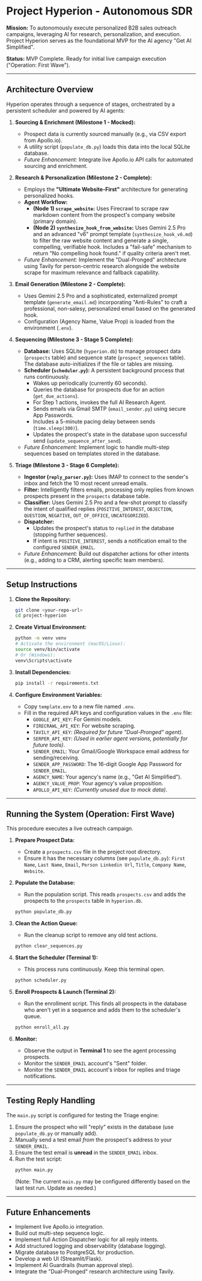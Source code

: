 # Project Hyperion - Autonomous SDR

**Mission:** To autonomously execute personalized B2B sales outreach campaigns, leveraging AI for research, personalization, and execution. Project Hyperion serves as the foundational MVP for the AI agency "Get AI Simplified".

**Status:** MVP Complete. Ready for initial live campaign execution ("Operation: First Wave").

---

## Architecture Overview

Hyperion operates through a sequence of stages, orchestrated by a persistent scheduler and powered by AI agents:

1.  **Sourcing & Enrichment (Milestone 1 - Mocked):**
    * Prospect data is currently sourced manually (e.g., via CSV export from Apollo.io).
    * A utility script (`populate_db.py`) loads this data into the local SQLite database.
    * *Future Enhancement:* Integrate live Apollo.io API calls for automated sourcing and enrichment.

2.  **Research & Personalization (Milestone 2 - Complete):**
    * Employs the **"Ultimate Website-First"** architecture for generating personalized hooks.
    * **Agent Workflow:**
        * **(Node 1) `scrape_website`:** Uses Firecrawl to scrape raw markdown content from the prospect's company website (primary domain).
        * **(Node 2) `synthesize_hook_from_website`:** Uses Gemini 2.5 Pro and an advanced "v6" prompt template (`synthesize_hook_v6.md`) to filter the raw website content and generate a single, compelling, verifiable hook. Includes a "fail-safe" mechanism to return "No compelling hook found." if quality criteria aren't met.
    * *Future Enhancement:* Implement the "Dual-Pronged" architecture using Tavily for person-centric research alongside the website scrape for maximum relevance and fallback capability.

3.  **Email Generation (Milestone 2 - Complete):**
    * Uses Gemini 2.5 Pro and a sophisticated, externalized prompt template (`generate_email.md`) incorporating "Anti-Rules" to craft a professional, non-salesy, personalized email based on the generated hook.
    * Configuration (Agency Name, Value Prop) is loaded from the environment (`.env`).

4.  **Sequencing (Milestone 3 - Stage 5 Complete):**
    * **Database:** Uses SQLite (`hyperion.db`) to manage prospect data (`prospects` table) and sequence state (`prospect_sequences` table). The database auto-initializes if the file or tables are missing.
    * **Scheduler (`scheduler.py`):** A persistent background process that runs continuously.
        * Wakes up periodically (currently 60 seconds).
        * Queries the database for prospects due for an action (`get_due_actions`).
        * For Step 1 actions, invokes the full AI Research Agent.
        * Sends emails via Gmail SMTP (`email_sender.py`) using secure App Passwords.
        * Includes a 5-minute pacing delay between sends (`time.sleep(300)`).
        * Updates the prospect's state in the database upon successful send (`update_sequence_after_send`).
    * *Future Enhancement:* Implement logic to handle multi-step sequences based on templates stored in the database.

5.  **Triage (Milestone 3 - Stage 6 Complete):**
    * **Ingestor (`reply_parser.py`):** Uses IMAP to connect to the sender's inbox and fetch the 10 most recent unread emails.
    * **Filter:** Intelligently filters emails, processing only replies from known prospects present in the `prospects` database table.
    * **Classifier:** Uses Gemini 2.5 Pro and a few-shot prompt to classify the intent of qualified replies (`POSITIVE_INTEREST`, `OBJECTION`, `QUESTION`, `NEGATIVE`, `OUT_OF_OFFICE`, `UNCATEGORIZED`).
    * **Dispatcher:**
        * Updates the prospect's status to `replied` in the database (stopping further sequences).
        * If intent is `POSITIVE_INTEREST`, sends a notification email to the configured `SENDER_EMAIL`.
    * *Future Enhancement:* Build out dispatcher actions for other intents (e.g., adding to a CRM, alerting specific team members).

---

## Setup Instructions

1.  **Clone the Repository:**
    ```bash
    git clone <your-repo-url>
    cd project-hyperion
    ```

2.  **Create Virtual Environment:**
    ```bash
    python -m venv venv
    # Activate the environment (macOS/Linux):
    source venv/bin/activate
    # Or (Windows):
    venv\Scripts\activate
    ```

3.  **Install Dependencies:**
    ```bash
    pip install -r requirements.txt
    ```

4.  **Configure Environment Variables:**
    * Copy `template.env` to a new file named `.env`.
    * Fill in the required API keys and configuration values in the `.env` file:
        * `GOOGLE_API_KEY`: For Gemini models.
        * `FIRECRAWL_API_KEY`: For website scraping.
        * `TAVILY_API_KEY`: *(Required for future "Dual-Pronged" agent)*.
        * `SERPER_API_KEY`: *(Used in earlier agent versions, potentially for future tools)*.
        * `SENDER_EMAIL`: Your Gmail/Google Workspace email address for sending/receiving.
        * `SENDER_APP_PASSWORD`: The 16-digit Google App Password for `SENDER_EMAIL`.
        * `AGENCY_NAME`: Your agency's name (e.g., "Get AI Simplified").
        * `AGENCY_VALUE_PROP`: Your agency's value proposition.
        * `APOLLO_API_KEY`: *(Currently unused due to mock data)*.

---

## Running the System (Operation: First Wave)

This procedure executes a live outreach campaign.

1.  **Prepare Prospect Data:**
    * Create a `prospects.csv` file in the project root directory.
    * Ensure it has the necessary columns (see `populate_db.py`): `First Name`, `Last Name`, `Email`, `Person Linkedin Url`, `Title`, `Company Name`, `Website`.

2.  **Populate the Database:**
    * Run the population script. This reads `prospects.csv` and adds the prospects to the `prospects` table in `hyperion.db`.
    ```bash
    python populate_db.py
    ```

3.  **Clean the Action Queue:**
    * Run the cleanup script to remove any old test actions.
    ```bash
    python clear_sequences.py
    ```

4.  **Start the Scheduler (Terminal 1):**
    * This process runs continuously. Keep this terminal open.
    ```bash
    python scheduler.py
    ```

5.  **Enroll Prospects & Launch (Terminal 2):**
    * Run the enrollment script. This finds all prospects in the database who aren't yet in a sequence and adds them to the scheduler's queue.
    ```bash
    python enroll_all.py
    ```

6.  **Monitor:**
    * Observe the output in **Terminal 1** to see the agent processing prospects.
    * Monitor the `SENDER_EMAIL` account's "Sent" folder.
    * Monitor the `SENDER_EMAIL` account's inbox for replies and triage notifications.

---

## Testing Reply Handling

The `main.py` script is configured for testing the Triage engine:

1.  Ensure the prospect who will "reply" exists in the database (use `populate_db.py` or manually add).
2.  Manually send a test email *from* the prospect's address *to* your `SENDER_EMAIL`.
3.  Ensure the test email is **unread** in the `SENDER_EMAIL` inbox.
4.  Run the test script:
    ```bash
    python main.py
    ```
    (Note: The current `main.py` may be configured differently based on the last test run. Update as needed.)

---

## Future Enhancements

* Implement live Apollo.io integration.
* Build out multi-step sequence logic.
* Implement full Action Dispatcher logic for all reply intents.
* Add structured logging and observability (database logging).
* Migrate database to PostgreSQL for production.
* Develop a web UI (Streamlit/Flask).
* Implement AI Guardrails (human approval step).
* Integrate the "Dual-Pronged" research architecture using Tavily.
